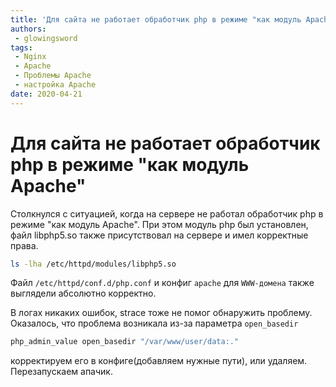 ```yaml
---
title: 'Для сайта не работает обработчик php в режиме "как модуль Apache"'
authors: 
 - glowingsword
tags:
 - Nginx
 - Apache
 - Проблемы Apache
 - настройка Apache
date: 2020-04-21
---
```

# Для сайта не работает обработчик php в режиме "как модуль Apache"

Столкнулся с ситуацией, когда на сервере не работал обработчик php в режиме "как модуль Apache". 
При этом модуль php был установлен, файл libphp5.so также присутствовал на сервере и имел корректные права.
``` bash
ls -lha /etc/httpd/modules/libphp5.so
```

Файл `/etc/httpd/conf.d/php.conf` и конфиг `apache` для `WWW-домена` также
выглядели абсолютно корректно. 

В логах никаких ошибок, strace тоже не помог обнаружить проблему. 
Оказалось, что проблема возникала из-за параметра `open_basedir`
``` bash
php_admin_value open_basedir "/var/www/user/data:."
```

корректируем его в конфиге(добавляем нужные пути), или удаляем. 
Перезапускаем апачик.